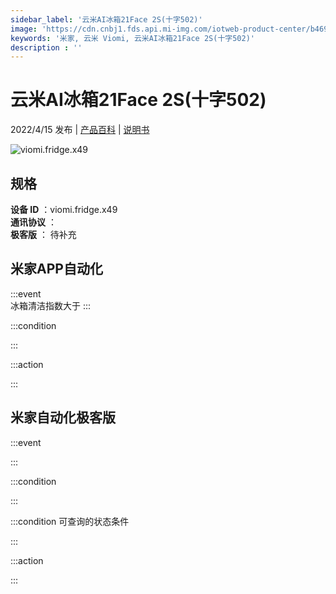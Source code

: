 ```yaml
---
sidebar_label: '云米AI冰箱21Face 2S(十字502)'
image: 'https://cdn.cnbj1.fds.api.mi-img.com/iotweb-product-center/b46933bc02784d5087dbd71f5cb04821_1648436773772.png?GalaxyAccessKeyId=AKVGLQWBOVIRQ3XLEW&Expires=9223372036854775807&Signature=sROJLLsPqE38R/EkIzWULRNhV8E='
keywords: '米家, 云米 Viomi, 云米AI冰箱21Face 2S(十字502)'
description : ''
---
```

# 云米AI冰箱21Face 2S(十字502)

2022/4/15 发布 | [产品百科](https://home.mi.com/webapp/content/baike/product/index.html?model=viomi.fridge.x49/) | [说明书](https://home.mi.com/views/introduction.html?model=viomi.fridge.x49&region=cn)

![viomi.fridge.x49](https://cdn.cnbj1.fds.api.mi-img.com/iotweb-product-center/b46933bc02784d5087dbd71f5cb04821_1648436773772.png?GalaxyAccessKeyId=AKVGLQWBOVIRQ3XLEW&Expires=9223372036854775807&Signature=sROJLLsPqE38R/EkIzWULRNhV8E=)

## 规格  
> 
**设备 ID** ：viomi.fridge.x49  
**通讯协议** ：  
**极客版**  ： 待补充 


## 米家APP自动化  

:::event  
冰箱清洁指数大于
:::

:::condition  

:::

:::action   

:::

## 米家自动化极客版  

:::event  

:::

:::condition  

:::

:::condition 可查询的状态条件  

:::

:::action  

:::

        
